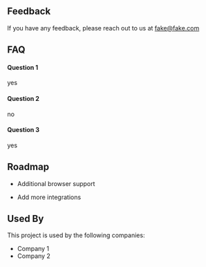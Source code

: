 
## Feedback

If you have any feedback, please reach out to us at fake@fake.com


## FAQ

#### Question 1

yes

#### Question 2

no

#### Question 3

yes


## Roadmap

- Additional browser support

- Add more integrations


## Used By

This project is used by the following companies:

- Company 1
- Company 2

